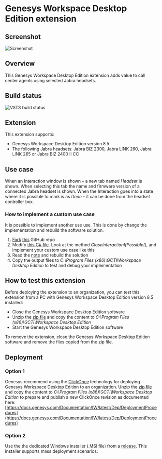 # Genesys Workspace Desktop Edition extension

## Screenshot
![Screenshot](https://github.com/gnaudio/jabra-end-interaction-extension-for-genesys-workspace-desktop-edition/blob/master/docs/screenshot01.png)

## Overview
This Genesys Workspace Desktop Edition extension adds value to call center agents using selected Jabra headsets. 

## Build status
![VSTS build status](https://gnaudio.visualstudio.com/_apis/public/build/definitions/45495ae2-8252-4d9e-a321-699be9abf508/100/badge)

## Extension
This extension supports:
-	Genesys Workspace Desktop Edition version 8.5
-	The following Jabra headsets: Jabra BIZ 2300, Jabra LINK 260, Jabra LINK 265 or Jabra BIZ 2400 II CC

## Use case
When an Interaction window is shown – a new tab named _Headset_ is shown. When selecting this tab the name and firmware version of a connected Jabra headset is shown. When the Interaction goes into a state where it is possible to mark is as _Done_ – it can be done from the headset controller box.

### How to implement a custom use case
It is possible to implement another use use. This is done by change the implementation and rebuild the software solution.
1. [Fork](https://help.github.com/articles/fork-a-repo/) [this](https://github.com/gnaudio/jabra-end-interaction-extension-for-genesys-workspace-desktop-edition.git) GitHub repo
2. Modify [this C# file](https://github.com/gnaudio/jabra-end-interaction-extension-for-genesys-workspace-desktop-edition/blob/master/src/JabraInteractionExtension/Models/PresentationModel.cs). Look at the method *CloseInteractionIfPossible()*, and implement your custom use case like this
3. Read the [note](https://github.com/gnaudio/jabra-end-interaction-extension-for-genesys-workspace-desktop-edition/blob/master/src/JabraInteractionExtension/Import/note.txt) and rebuild the solution
4. Copy the output files to _C:\Program Files (x86)\GCTI\Workspace Desktop Edition_ to test and debug your implementation

## How to test this extension
Before deploying the extension to an organization, you can test this extension from a PC with Genesys Workspace Desktop Edition version 8.5 installed:
- Close the Genesys Workspace Desktop Edition software
- Unzip the [zip file](https://github.com/gnaudio/jabra-end-interaction-extension-for-genesys-workspace-desktop-edition/releases) and copy the content to _C:\Program Files (x86)\GCTI\Workspace Desktop Edition_
- Start the Genesys Workspace Desktop Edition software

To remove the extension, close the Genesys Workspace Desktop Edition software and remove the files copied from the zip file.

## Deployment
### Option 1
Genesys recommend using the [ClickOnce](https://msdn.microsoft.com/en-us/library/142dbbz4(v=vs.90).aspx) technology for deploying Genesys Workspace Desktop Edition to an organization. Unzip the [zip file](https://github.com/gnaudio/jabra-end-interaction-extension-for-genesys-workspace-desktop-edition/releases) and copy the content to _C:\Program Files (x86)\GCTI\Workspace Desktop Edition_ to prepare and publish a new ClickOnce revision as documented here:
[https://docs.genesys.com/Documentation/IW/latest/Dep/DeploymentProcedures](https://docs.genesys.com/Documentation/IW/latest/Dep/DeploymentProcedures)
### Option 2
Use the the dedicated Windows installer (.MSI file) from a [release](https://github.com/gnaudio/jabra-end-interaction-extension-for-genesys-workspace-desktop-edition/releases). This installer supports mass deployment scenarios.
